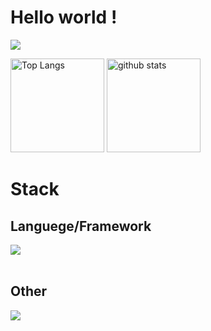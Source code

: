 # Hello world !
  ![](https://github-profile-summary-cards.vercel.app/api/cards/profile-details?username=Kikuchi-Takamasa&theme=github)
<p align="left"> 
  <img alt="Top Langs" height="150px" src="https://github-readme-stats-git-master-kikuchi-takamasas-projects.vercel.app/api/top-langs/?username=Kikuchi-Takamasa&layout=compact&count_private=true&show_icons=true" />
  <img alt="github stats" height="150px" src="github-readme-stats-onffm0kxf-kikuchi-takamasas-projects.vercel.app/api?username=Kikuchi-Takamasa&count_private=true&show_icons=true&show_icons=true" />
</p>

# Stack
## Languege/Framework
<img src="https://skillicons.dev/icons?i=python,typescript,react" /> <br /><br />
## Other
<img src="https://skillicons.dev/icons?i=git,firebase" /> <br /><br />
